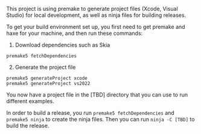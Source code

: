This project is using premake to generate project files (Xcode, Visual Studio) for local development, as well as ninja files for building releases.

To get your build environment set up, you first need to get premake and haxe for your machine, and then run these commands:

1. Download dependencies such as Skia

```
premake5 fetchDependencies
```

2. Generate the project file

```
premake5 generateProject xcode
premake5 generateProject vs2022
```

You now have a project file in the [TBD] directory that you can use to run different examples.

In order to build a release, you run `premake5 fetchDependencies` and `premake5 ninja` to create the ninja files. Then you can run `ninja -C [TBD]` to build the release.
